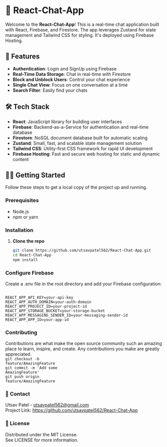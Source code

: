# 📱 React-Chat-App

Welcome to the **React-Chat-App**! This is a real-time chat application built with React, Firebase, and Firestore. The app leverages Zustand for state management and Tailwind CSS for styling. It's deployed using Firebase Hosting.

## 🚀 Features

- **Authentication**: Login and SignUp using Firebase
- **Real-Time Data Storage**: Chat in real-time with Firestore
- **Block and Unblock Users**: Control your chat experience
- **Single Chat View**: Focus on one conversation at a time
- **Search Filter**: Easily find your chats

## 🛠️ Tech Stack

- **React**: JavaScript library for building user interfaces
- **Firebase**: Backend-as-a-Service for authentication and real-time database
- **Firestore**: NoSQL document database built for automatic scaling
- **Zustand**: Small, fast, and scalable state management solution
- **Tailwind CSS**: Utility-first CSS framework for rapid UI development
- **Firebase Hosting**: Fast and secure web hosting for static and dynamic content

## 🏃‍♂️ Getting Started

Follow these steps to get a local copy of the project up and running.

### Prerequisites

- Node.js
- npm or yarn

### Installation

1. **Clone the repo**

   ```sh
   git clone https://github.com/utsavpatel562/React-Chat-App.git
   cd React-Chat-App
   npm install

### Configure Firebase
<p>Create a .env file in the root directory and add your Firebase configuration:</p>
<code stlye="padding:3px;">
REACT_APP_API_KEY=your-api-key
REACT_APP_AUTH_DOMAIN=your-auth-domain
REACT_APP_PROJECT_ID=your-project-id
REACT_APP_STORAGE_BUCKET=your-storage-bucket
REACT_APP_MESSAGING_SENDER_ID=your-messaging-sender-id
REACT_APP_APP_ID=your-app-id
</code>

### Contributing
Contributions are what make the open source community such an amazing place to learn, inspire, and create. Any contributions you make are greatly appreciated.<br>
<code>git checkout -b feature/AmazingFeature</code><br>
<code>git commit -m 'Add some AmazingFeature'</code><br>
<code>git push origin feature/AmazingFeature</code>

### 📧 Contact
Utsav Patel - utsavpatel562@gmail.com
<br>Project Link: https://github.com/utsavpatel562/React-Chat-App

### 📝 License
Distributed under the MIT License. <br>See LICENSE for more information.
